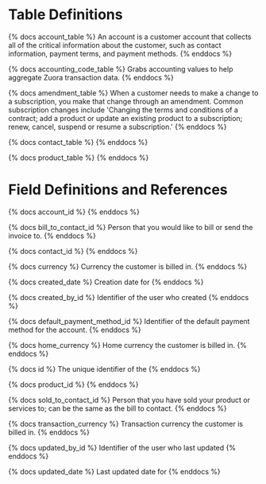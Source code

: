 # Table Definitions
{% docs account_table %} 
An account is a customer account that collects all of the critical information about the customer, such as contact information, payment terms, and payment methods. 
{% enddocs %}

{% docs accounting_code_table %} 
Grabs accounting values to help aggregate Zuora transaction data.
{% enddocs %}

{% docs amendment_table %}
When a customer needs to make a change to a subscription, you make that change through an amendment. Common subscription changes include 'Changing the terms and conditions of a contract; add a product or update an existing product to a subscription; renew, cancel, suspend or resume a subscription.'
{% enddocs %}

{% docs contact_table %}
{% enddocs %}

{% docs product_table %}
{% enddocs %}


# Field Definitions and References
{% docs account_id %}
{% enddocs %}

{% docs bill_to_contact_id %}
Person that you would like to bill or send the invoice to.
{% enddocs %}

{% docs contact_id %}
{% enddocs %}

{% docs currency %}
Currency the customer is billed in.
{% enddocs %}



{% docs created_date %}
Creation date for 
{% enddocs %}

{% docs created_by_id %}
Identifier of the user who created 
{% enddocs %}

{% docs default_payment_method_id %}
Identifier of the default payment method for the account.
{% enddocs %}

{% docs home_currency %}
Home currency the customer is billed in.
{% enddocs %}

{% docs id %}
The unique identifier of the 
{% enddocs %}

{% docs product_id %}
{% enddocs %}


{% docs sold_to_contact_id %}
Person that you have sold your product or services to; can be the same as the bill to contact.
{% enddocs %}

{% docs transaction_currency %}
Transaction currency the customer is billed in.
{% enddocs %}

{% docs updated_by_id %}
Identifier of the user who last updated 
{% enddocs %}

{% docs updated_date %}
Last updated date for 
{% enddocs %}